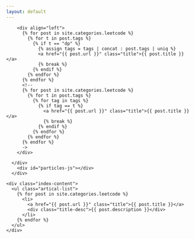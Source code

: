```yaml
---
layout: default
---
```


<body>
  <div class="index-wrapper">
    <div class="aside">
      <div class="info-card">

        <div align="left">
          {% for post in site.categories.leetcode %}
            {% for t in post.tags %}
              {% if t == "dp" %}
                {% assign tags = tags | concat : post.tags | uniq %}
                <a href="{{ post.url }}" class="title">{{ post.title }}</a>
                {% break %}
              {% endif %}
            {% endfor %}
          {% endfor %}
          <!--
          {% for post in site.categories.leetcode %}
            {% for t in post.tags %}
              {% for tag in tags %}
                {% if tag == t %}
                  <a href="{{ post.url }}" class="title">{{ post.title }}</a>
                  {% break %}
                {% endif %}
              {% endfor %}
            {% endfor %}
          {% endfor %}
          ->
        </div>

      </div>
        <div id="particles-js"></div>
      </div>

    <div class="index-content">
      <ul class="artical-list">
        {% for post in site.categories.leetcode %}
          <li>
            <a href="{{ post.url }}" class="title">{{ post.title }}</a>
            <div class="title-desc">{{ post.description }}</div>
          </li>
        {% endfor %}
      </ul>
    </div>
    
  </div>
</body>
